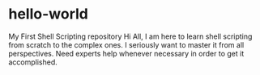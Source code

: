 # hello-world
My First Shell Scripting repository
Hi All,
I am here to learn shell scripting from scratch to the complex ones. 
I seriously want to master it from all perspectives.
Need experts help whenever necessary in order to get it accomplished.
